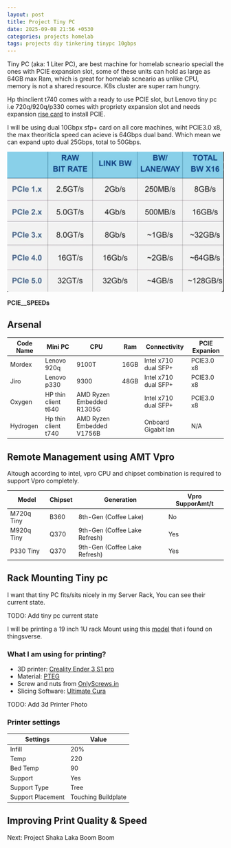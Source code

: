 ```yaml
---
layout: post
title: Project Tiny PC
date: 2025-09-08 21:56 +0530
categories: projects homelab
tags: projects diy tinkering tinypc 10gbps
---
```


Tiny PC (aka: 1 Liter PC), are best machine for homelab scneario speciall the ones with PCIE expansion slot, some of these units can hold as large as 64GB max Ram, which is great for homelab scneario as unlike CPU, memory is not a shared resource. K8s cluster are super ram hungry.

Hp thinclient t740 comes with a ready to use PCIE slot, but Lenovo tiny pc i.e 720q/920q/p330 comes with propriety expansion slot and needs expansion [rise card](https://www.amazon.in/Replacement-Expansion-ThinkCentre-ThinkStation-01AJ940/dp/B0CCS1738B) to install PCIE.

I will be using dual 10Gbpx sfp+ card on all core machines, wiht PCIE3.0 x8, the max theoriticla speed can acieve is 64Gbps dual band. Which mean we can expand upto dual 25Gbps, total to 50Gbps.

![image.png](/assets/img/image-2.png)

__PCIE__SPEEDs__

## Arsenal

| Code Name | Mini PC             | CPU                       | Ram  | Connectivity         | PCIE Expanion |
| --------- | ------------------- | ------------------------- | ---- | -------------------- | ------------- |
| Mordex    | Lenovo 920q         | 9100T                     | 16GB | Intel x710 dual SFP+ | PCIE3.0 x8    |
| Jiro      | Lenovo p330         | 9300                      | 48GB | Intel x710 dual SFP+ | PCIE3.0 x8    |
| Oxygen    | HP thin client t640 | AMD Ryzen Embedded R1305G |      | Intel x710 dual SFP+ | PCIE3.0 x8    |
| Hydrogen  | Hp thin client t740 | AMD Ryzen Embedded V1756B |      | Onboard Gigabit lan  | N/A           |

## Remote Management using AMT Vpro

Altough according to intel, vpro CPU and chipset combination is required to support Vpro completely.

| Model      | Chipset | Generation                    | Vpro SupporAmt/t |
| ---------- | ------- | ----------------------------- | ---------------- |
| M720q Tiny | B360    | 8th-Gen (Coffee Lake)         | No               |
| M920q Tiny | Q370    | 9th-Gen (Coffee Lake Refresh) | Yes              |
| P330 Tiny  | Q370    | 9th-Gen (Coffee Lake Refresh) | Yes              |

## Rack Mounting Tiny pc

I want that tiny PC fits/sits nicely in my Server Rack, You can see their current state.

TODO: Add tiny pc current state

I will be printing a 19 inch 1U rack Mount using this [model](https://www.thingiverse.com/thing:4769452) that i found on thingsverse.

### What I am using for printing?

- 3D printer: [Creality Ender 3 S1 pro](https://www.creality.com/products/creality-ender-3-s1-pro-fdm-3d-printer)
- Material: [PTEG](https://www.amazon.in/dp/B0FFB98MZZ?ref=ppx_yo2ov_dt_b_fed_asin_title)
- Screw and nuts from [OnlyScrews.in](https://onlyscrews.in/products/m3-allen-button-head-ss304-assorted-box?_pos=1&_sid=d06059bdf&_ss=r)
- Slicing Software: [Ultimate Cura](https://ultimaker.com/software/ultimaker-cura/)

TODO: Add 3d Printer Photo

### Printer settings

| Settings          | Value               |
| ----------------- | ------------------- |
| Infill            | 20%                 |
| Temp              | 220                 |
| Bed Temp          | 90                  |
| Support           | Yes                 |
| Support Type      | Tree                |
| Support Placement | Touching Buildplate |

## Improving Print Quality & Speed

Next: Project Shaka Laka Boom Boom